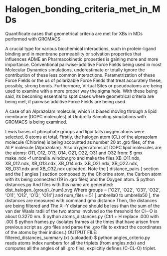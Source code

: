# Halogen_bonding_criteria_met_in_MDs
Quantificate cases that geometrical criteria are met for XBs in MDs performed with GROMACS

A crucial type for various biochemical interactions, such in protein-ligand binding and in membrane permeability or solvation properties that influences ADME an Pharmacokinetic properties is gaining more and more importance. Conventional pairwise-additive Force Fields being used in most Molecular Dynamics simulations, underestimate or totally ignore the contribution of these less common interactions. Parametrization of these Force Fields or the us of polarizable Force Fields that treat accurately these, possibly, strong bonds. Furthermore, Virtual Sites or pseudoatoms are being used to examine with a more proper way the sigma hole.
With these being said, its becoming essential to spot cases where geometrical criteria are being met, if pairwise additive Force Fields are being used.

A case of an Alprazolam molecule, which is biased moving through a lipid membrane (DOPC molecules) at Umbrella Sampling simulations with GROMACS is being examined.

Lewis bases of phosphate groups and lipid tails oxygen atoms were selected, 8 atoms at total.
Firstly, the halogen atom (CL) of the alprazolam molecule (Chlorine) is being accounted as number 20 at .gro files, of the ALP molecule (Alprazolam).
Also oxygen atoms of DOPC lipid molecules are the atoms: O11, O12, O13, O14, O21, O22, O31 and O32 from:
$ gmx make_ndx -f umbrella_window.gro and make the files XB_O11.ndx, XB_012.ndx, XB_O13.ndx, XB_O14.ndx, XB_O21.ndx, XB_O22.ndx, XB_O31.ndx and XB_O32.ndx uploaded. Note the [ distance_pairs ] section and the [ angles ] section composed by the Chlorine atom, the Carbon atom with its being connected (19 in .gro files) and the Oxygen atom.
$ python distances.py
And files with this name are generated: dist_halogen_{group}_{num}.xvg
Where groups = ['O21', 'O22', 'O31', 'O32', 'O11', 'O12', 'O13', 'O14'] and num_files = 51 [ umbrella0 to umbrella50 ], the distances are measured with command gmx distance
Then, the distances are being filtered and The X···Y distance should be less than the sum of the van der Waals radii of the two atoms involved so the threshold for Cl···O is about 0.3270 nm.
$ python atoms_distances.py
(Ctrl + H replace .000 with .00)
$ python frames.py (isolates frames at the times that have arisen from previous script as .gro files and parse the .gro file to extract the coordinates of the atoms by their indices.)
OUTPUT FILE: filtered_distances_summary.txt (uploaded)
$ python angles_criterio.py reads atoms index numbers for all the triplets (from angles.ndx) and computes all the angles of all .gro files, explicitly defines (C-CL-O) triplet. 

